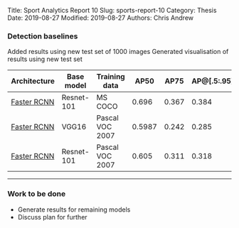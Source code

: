 Title: Sport Analytics Report 10
Slug: sports-report-10
Category: Thesis
Date: 2019-08-27
Modified: 2019-08-27
Authors: Chris Andrew

### Detection baselines
Added results using new test set of 1000 images
Generated visualisation of results using new test set
<table class="table table-bordered table-hover">
  <thead>
    <tr class="header">
      <th>Architecture</th>
      <th>Base model</th>
      <th>Training data</th>
      <th>AP50</th>
      <th>AP75</th>
      <th>AP@[.5:.95]</th>
    </tr>
  </thead>
  <tbody>
    <tr class="header">
      <td><a href="http://preon.iiit.ac.in:8888/?model=res101_coco_new">Faster RCNN</a></td>
      <td>Resnet-101</td>
      <td>MS COCO</td>
      <td>0.696</td>
      <td>0.367</td>
      <td>0.384</td>
    </tr>
    <tr class="header">
      <td><a href="http://preon.iiit.ac.in:8888/?model=vgg16_pascal_new">Faster RCNN</a></td>
      <td> VGG16</td>
      <td> Pascal VOC 2007</td>
      <td>0.5987</td>
      <td>0.242</td>
      <td>0.285</td>
    </tr>
    <tr class="header">
      <td><a href="http://preon.iiit.ac.in:8888/?model=res101_pascal_new">Faster RCNN</a></td>
      <td>Resnet-101</td>
      <td>Pascal VOC 2007</td>
      <td>0.605</td>
      <td>0.311</td>
      <td>0.318</td>
    </tr>
  </tbody>
</table>

-------
### Work to be done
- Generate results for remaining models
- Discuss plan for further
